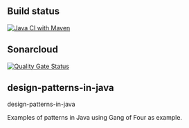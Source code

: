 ## Build status
[![Java CI with Maven](https://github.com/luizgustavocosta/design-patterns-in-java/actions/workflows/maven.yml/badge.svg)](https://github.com/luizgustavocosta/design-patterns-in-java/actions/workflows/maven.yml)

## Sonarcloud
[![Quality Gate Status](https://sonarcloud.io/api/project_badges/measure?project=luizgustavocosta_design-patterns-in-java&metric=alert_status)](https://sonarcloud.io/dashboard?id=luizgustavocosta_design-patterns-in-java)

## design-patterns-in-java
design-patterns-in-java

Examples of patterns in Java using Gang of Four as example.
##

